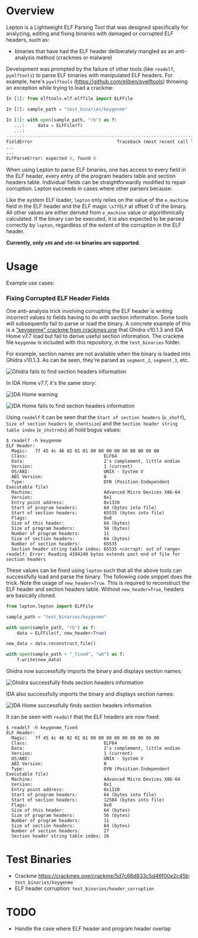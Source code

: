 # Overview

Lepton is a Lightweight ELF Parsing Tool that was designed specifically for analyzing, editing and fixing binaries with damaged or corrupted ELF headers, such as:

 - binaries that have had the ELF header deliberately mangled as an anti-analysis method (crackmes or malware)

Development was prompted by the failure of other tools (like `readelf`, `pyelftools`) to parse ELF binaries with manipulated ELF headers. For example, here's `pyelftools` (https://github.com/eliben/pyelftools) throwing an exception while trying to load a crackme:

```python
In [1]: from elftools.elf.elffile import ELFFile

In [2]: sample_path = "test_binaries/keygenme"

In [3]: with open(sample_path, "rb") as f:
   ...:     data = ELFFile(f)
   ...: 
---------------------------------------------------------------------------
FieldError                                Traceback (most recent call last)
...
...
ELFParseError: expected 4, found 0
```

When using Lepton to parse ELF binaries, one has access to every field in the ELF header, every entry of the program headers table and section headers table. Individual fields can be straightforwardly modified to repair corruption. Lepton succeeds in cases where other parsers because:

Like the system ELF loader, `lepton` only relies on the value of the `e_machine` field in the ELF header and the ELF magic `\x7fELF` at offset 0 of the binary. All other values are either derived from `e_machine` value or algorithmically calculated. If the binary can be executed, it is also expected to be parsed correctly by `lepton`, regardless of the extent of the corruption in the ELF header.

**Currently, only `x86` and `x86-64` binaries are supported.**

# Usage

Example use cases:

### Fixing Corrupted ELF Header Fields

One anti-analysis trick involving corrupting the ELF header is writing incorrect values to fields having to do with section information. Some tools will subsequently fail to parse or load the binary. A concrete example of this is a ["keygenme" crackme from crackmes.one](https://crackmes.one/crackme/5d7c66d833c5d46f00e2c45b) that Ghidra v10.1.3 and IDA Home v7.7 load but fail to derive useful section information. The crackme file `keygenme` is included with this repository, in the `test_binaries` folder.

For example, section names are not available when the binary is loaded into Ghidra v10.1.3. As can be seen, they're parsed as `segment_2`, `segment_3`, etc.

![Ghidra fails to find section headers information](images/keygenme_ghidra.png)

In IDA Home v7.7, it's the same story:

![IDA Home warning](images/keygenme_ida_warning.png)

![IDA Home fails to find section headers information](images/keygenme_ida.png)

Using `readelf` it can be seen that the `Start of section headers` (`e_shoff`), `Size of section headers` (`e_shentsize`) and the `Section header string table index` (`e_shstrndx`) all hold bogus values:

```shell
$ readelf -h keygenme
ELF Header:
  Magic:   7f 45 4c 46 02 01 01 00 00 00 00 00 00 00 00 00 
  Class:                             ELF64
  Data:                              2's complement, little endian
  Version:                           1 (current)
  OS/ABI:                            UNIX - System V
  ABI Version:                       0
  Type:                              DYN (Position-Independent Executable file)
  Machine:                           Advanced Micro Devices X86-64
  Version:                           0x1
  Entry point address:               0x1320
  Start of program headers:          64 (bytes into file)
  Start of section headers:          65535 (bytes into file)
  Flags:                             0x0
  Size of this header:               64 (bytes)
  Size of program headers:           56 (bytes)
  Number of program headers:         11
  Size of section headers:           64 (bytes)
  Number of section headers:         65535
  Section header string table index: 65535 <corrupt: out of range>
readelf: Error: Reading 4194240 bytes extends past end of file for section headers
```

These values can be fixed using `lepton` such that all the above tools can successfully load and parse the binary. The following code snippet does the trick. Note the usage of `new_header=True`. This is required to reconstruct the ELF header and section headers table. Without `new_header=True`, headers are basically cloned.

```python
from lepton.lepton import ELFFile

sample_path = "test_binaries/keygenme"

with open(sample_path, "rb") as f:
    data = ELFFile(f, new_header=True)

new_data = data.reconstruct_file()

with open(sample_path + "_fixed", "wb") as f:
    f.write(new_data)
```

Ghidra now successfully imports the binary and displays section names:

![Ghidra successfully finds section headers information](images/keygenme_fixed_ghidra.png)

IDA also successfully imports the binary and displays section names:

![IDA Home successfully finds section headers information](images/keygenme_fixed_ida.png)

It can be seen with `readelf` that the ELF headers are now fixed:

```
$ readelf -h keygenme_fixed
ELF Header:
  Magic:   7f 45 4c 46 02 01 01 00 00 00 00 00 00 00 00 00 
  Class:                             ELF64
  Data:                              2's complement, little endian
  Version:                           1 (current)
  OS/ABI:                            UNIX - System V
  ABI Version:                       0
  Type:                              DYN (Position-Independent Executable file)
  Machine:                           Advanced Micro Devices X86-64
  Version:                           0x1
  Entry point address:               0x1320
  Start of program headers:          64 (bytes into file)
  Start of section headers:          12584 (bytes into file)
  Flags:                             0x0
  Size of this header:               64 (bytes)
  Size of program headers:           56 (bytes)
  Number of program headers:         11
  Size of section headers:           64 (bytes)
  Number of section headers:         27
  Section header string table index: 26
```

# Test Binaries

- Crackme https://crackmes.one/crackme/5d7c66d833c5d46f00e2c45b: `test_binaries/keygenme`
- ELF header corruption: `test_binaries/header_corruption`

# TODO

- Handle the case where ELF header and program header overlap
